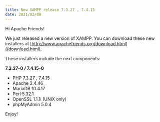 ```yaml
---
title: New XAMPP release 7.3.27 , 7.4.15
date: 2021/02/09
---
```


Hi Apache Friends!

We just released a new version of XAMPP. You can download these new installers at [http://www.apachefriends.org/download.html](/download.html).

These installers include the next components:

**7.3.27-0 / 7.4.15-0**

- PHP 7.3.27 , 7.4.15
- Apache 2.4.46
- MariaDB 10.4.17
- Perl 5.32.1
- OpenSSL 1.1.1i (UNIX only)
- phpMyAdmin 5.0.4

Enjoy!
